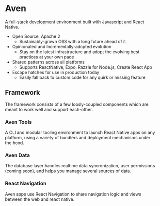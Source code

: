 # Aven

A full-stack development environment built with Javascript and React Native.

- Open Source, Apache 2
  - Sustainably-grown OSS with a long future ahead of it
- Opinionated and Incrementally-adopted evolution
  - Stay on the latest infrastructure and adopt the evolving best practices at your own pace
- Shared patterns across all platforms
  - Supports ReactNative, Expo, Razzle for Node.js, Create React App
- Escape hatches for use in production today
  - Easily fall back to custom code for any quirk or missing feature

## Framework

The framework consists of a few loosly-coupled components which are meant to work well and support each-other.

### Aven Tools

A CLI and modular tooling environment to launch React Native apps on any platform, using a variety of bundlers and deployment mechanisms under the hood.

### Aven Data

The database layer handles realtime data syncronization, user permissions (coming soon), and helps you manage several sources of data.

### React Navigation

Aven apps use React Navigation to share navigation logic and views between the web and react native.
